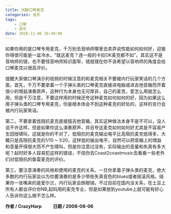 ```yaml
---
title: 闲聊口琴麦克
categories: 音乐
tags:
    - 口琴
    - 音乐
date: 2018-11-06 16:49:06
---
```

如果你用的是口琴专用麦克，千万别去音响师哪里去卖弄说性能如何如何好，迎接你得很可能是一盆冷水，“就这麦克？连一般的卡拉OK麦克都不如”。其实这不是音响师的错，也不要怪音响师知识面窄，错就错在你不该希望以音响师的角度会给口琴麦克以很高评价。

提醒大家做口琴演示的视频的时候注意的和麦克相关不要被内行玩家笑话的几个方面，首先，千万不要拿着一个子弹头类的口琴麦克直接进电脑或进吉他音箱而开着很小的增益演奏原声，这种行为本身也无可厚非，自己的麦克，爱怎么用就怎么用，但是千万注意，不要这样用的时候还夸这种麦克如何如何的好，因为如果这么用子弹头类的口琴专用麦克，你是根本体会不到这种麦克的好处的，这样的言行会被内行玩家笑话。

第二，不要拿着低阻抗麦克直接插吉他音箱，其实这种做法本身不是不可以，没人说不许这样，但是如果你这么演奏原声，并且夸这麦克如何如何好尤其是不容易产生回授啸叫，这就是你的不对了，低阻抗的麦克输出电平比高阻抗麦克低得多，大概只是高阻抗麦克的1/10 ~ 1/20，这样低的输出电平，自然可以把音箱上的增益和音量开得很大而不产生啸叫，但是你注意过没有，实际输出的音量和失真有多大呢？起时好多人容易犯这样的错误，不信你去Coast2coastmusic去看看一些老外们对低阻抗的鱼雷麦克的评价。

第三，要注意演奏的风格和使用的麦克的关系，一旦你拿着子弹头类的麦克，绝大多数的内行玩家会以为你要演奏的是多少带些失真音色的blues或者摇滚风格，结果你一张嘴来的是爱尔兰，内行玩家会跌眼镜。不过目前在国内没关系，在土豆上所有人都会评价你NB,起码用的麦克专业，但是如果放到youtube上就可能有好心人告诉你这么做不怎么样。

**作者 / CrazyHarp**&emsp; &emsp; **日期 / 2008-08-06**
